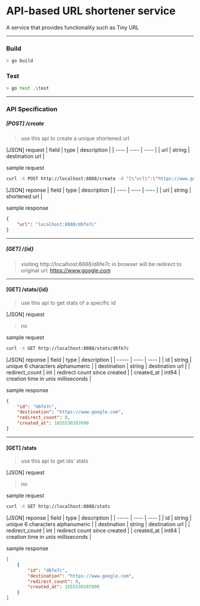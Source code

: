 # API-based URL shortener service
A service that provides functionality such as Tiny URL

---

### Build
```bash
> go build
```

### Test
```bash
> go test .\test
```

---

### API Specification

##### [POST] /create
> use this api to create a unique shortened url

[JSON] request
| field | type   | description     |
| ----  | ----   | ----            |
| url   | string | destination url |

sample request
```bash
curl -X POST http://localhost:8888/create -d "{\"url\":\"https://www.google.com\"}'
```

[JSON] reponse
| field | type   | description |
| ---- | ---- | ---- |
| url   | string | shortened url |

sample response
```json
{
    "url": "localhost:8888/d6fe7c"
}
```

---

##### [GET] /{id}
> visiting http://localhost:8888/d6fe7c in browser will be redirect to original url: https://www.google.com

---

#### [GET] /stats/{id}
> use this api to get stats of a specific id

[JSON] request
> no

sample request
```bash
curl -X GET http://localhost:8888/stats/d6fe7c
```

[JSON] reponse
| field          | type   | description                        |
| -----          | ----   | ----                               |
| id             | string | unique 6 characters alphanumeric   |
| destination    | string | destination url                    |
| redirect_count | int    | redirect count since created       |
| created_at     | int64  | creation time in unix milliseconds |

sample response
```json
{
    "id": "d6fe7c",
    "destination": "https://www.google.com",
    "redirect_count": 0,
    "created_at": 1655530287098
}
```

---

#### [GET] /stats
> use this api to get ids' stats

[JSON] request
> no

sample request
```bash
curl -X GET http://localhost:8888/stats
```

[JSON] reponse
| field          | type   | description                        |
| -----          | ----   | ----                               |
| id             | string | unique 6 characters alphanumeric   |
| destination    | string | destination url                    |
| redirect_count | int    | redirect count since created       |
| created_at     | int64  | creation time in unix milliseconds |

sample response
```json
[
    {
        "id": "d6fe7c",
        "destination": "https://www.google.com",
        "redirect_count": 0,
        "created_at": 1655530287098
    }
]
```
